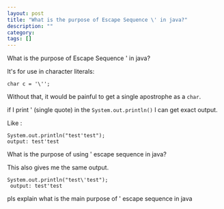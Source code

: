```yaml
---
layout: post
title: "What is the purpose of Escape Sequence \' in java?"
description: ""
category:
tags: []
---
```


What is the purpose of Escape Sequence \' in java?


It's for use in character literals:

    char c = '\'';

Without that, it would be painful to get a single apostrophe as a `char`.


if I print ' (single quote) in the `System.out.println()` I can get exact output.

Like :

    System.out.println("test'test");
    output: test'test

What is the purpose of using \' escape sequence in java?

This also gives me the same output.

    System.out.println("test\'test");
     output: test'test

pls explain what is the main purpose of \' escape sequence in java


